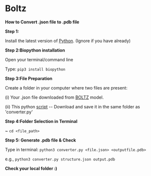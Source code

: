 # Boltz
**How to Convert .json file to .pdb file**

**Step 1:** 

Install the latest version of [Python](https://https://www.python.org/downloads/). (Ignore if you have already)

**Step 2:Biopython installation**

Open your terminal/command line

Type: `pip3 install biopython`

**Step 3:File Preparation**

Create a folder in your computer where two files are present:

(i) Your .json file downloaded from [BOLTZ](https://labs.rowansci.com/) model.

(ii) This python [script](https://github.com/soumalya-p/Boltz/blob/9bb07d825b65f9a622e7f8a7308a46aaa56303ba/converter.py) -- Download and save it in the same folder as 'converter.py'

 **Step 4:Folder Selection in Terminal**

 ~ `cd <file_path>`

 **Step 5: Generate .pdb file & Check**

 Type in terminal: `python3 converter.py <file.json> <outputfile.pdb>`

 e.g., `python3 converter.py structure.json output.pdb`

**Check your local folder :)**